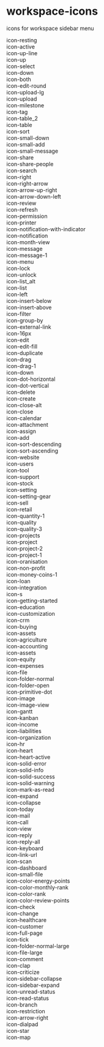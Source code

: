 # workspace-icons
icons for workspace sidebar menu

icon-resting  
icon-active  
icon-up-line  
icon-up  
icon-select  
icon-down  
icon-both  
icon-edit-round  
icon-upload-lg  
icon-upload  
icon-milestone  
icon-tag  
icon-table_2  
icon-table  
icon-sort  
icon-small-down  
icon-small-add  
icon-small-message  
icon-share  
icon-share-people  
icon-search  
icon-right  
icon-right-arrow  
icon-arrow-up-right  
icon-arrow-down-left  
icon-review  
icon-refresh  
icon-permission  
icon-printer  
icon-notification-with-indicator  
icon-notification  
icon-month-view  
icon-message  
icon-message-1  
icon-menu  
icon-lock  
icon-unlock  
icon-list_alt  
icon-list  
icon-left  
icon-insert-below  
icon-insert-above  
icon-filter  
icon-group-by  
icon-external-link  
icon-16px  
icon-edit  
icon-edit-fill  
icon-duplicate  
icon-drag  
icon-drag-1  
icon-down  
icon-dot-horizontal  
icon-dot-vertical  
icon-delete  
icon-create  
icon-close-alt  
icon-close  
icon-calendar  
icon-attachment  
icon-assign  
icon-add  
icon-sort-descending  
icon-sort-ascending  
icon-website  
icon-users  
icon-tool  
icon-support  
icon-stock  
icon-setting  
icon-setting-gear  
icon-sell  
icon-retail  
icon-quantity-1  
icon-quality  
icon-quality-3  
icon-projects  
icon-project  
icon-project-2  
icon-project-1  
icon-oranisation  
icon-non-profit  
icon-money-coins-1  
icon-loan  
icon-integration  
icon-s  
icon-getting-started  
icon-education  
icon-customization  
icon-crm  
icon-buying  
icon-assets  
icon-agriculture  
icon-accounting  
icon-assets  
icon-equity  
icon-expenses  
icon-file  
icon-folder-normal  
icon-folder-open  
icon-primitive-dot  
icon-image  
icon-image-view  
icon-gantt  
icon-kanban  
icon-income  
icon-liabilities  
icon-organization  
icon-hr  
icon-heart  
icon-heart-active  
icon-solid-error  
icon-solid-info  
icon-solid-success  
icon-solid-warning  
icon-mark-as-read  
icon-expand  
icon-collapse  
icon-today  
icon-mail  
icon-call  
icon-view  
icon-reply  
icon-reply-all  
icon-keyboard  
icon-link-url  
icon-scan  
icon-dashboard  
icon-small-file  
icon-color-energy-points  
icon-color-monthly-rank  
icon-color-rank  
icon-color-review-points  
icon-check  
icon-change  
icon-healthcare  
icon-customer  
icon-full-page  
icon-tick  
icon-folder-normal-large  
icon-file-large  
icon-comment  
icon-clap  
icon-criticize  
icon-sidebar-collapse  
icon-sidebar-expand  
icon-unread-status  
icon-read-status  
icon-branch  
icon-restriction  
icon-arrow-right  
icon-dialpad  
icon-star  
icon-map  
